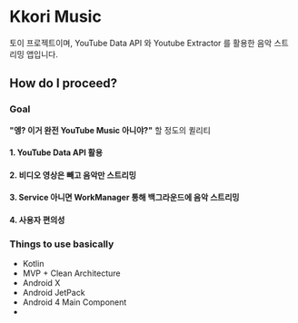 # Kkori Music

토이 프로젝트이며,
YouTube Data API 와 Youtube Extractor 를 활용한 음악 스트리밍 앱입니다.

## How do I proceed?

### Goal

**"엥? 이거 완전 YouTube Music 아니야?"** 할 정도의 퀼리티

#### 1. YouTube Data API 활용

#### 2. 비디오 영상은 빼고 음악만 스트리밍

#### 3. Service 아니면 WorkManager 통해 백그라운드에 음악 스트리밍

#### 4. 사용자 편의성 

### Things to use basically
* Kotlin
* MVP + Clean Architecture
* Android X
* Android JetPack
* Android 4 Main Component
*